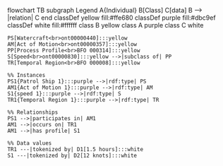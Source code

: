 flowchart TB
    subgraph Legend
        A{Individual}
        B[Class]
        C[data]
        B --> |relation| C
    end
    classDef yellow fill:#ffe680
    classDef purple fill:#dbc9ef
    classDef white fill:#ffffff
    class B yellow
    class A purple
    class C white

    PS[Watercraft<br>ont00000440]:::yellow
    AM[Act of Motion<br>ont00000357]:::yellow 
    PP[Process Profile<br>BFO 000314]:::yellow
    S[Speed<br>ont00000830]:::yellow -->|subclass of| PP
    TR[Temporal Region<br>BFO 000008]:::yellow

    %% Instances
    PS1{Patrol Ship 1}:::purple -->|rdf:type| PS
    AM1{Act of Motion 1}:::purple -->|rdf:type| AM
    S1{speed 1}:::purple -->|rdf:type| S
    TR1{Temporal Region 1}:::purple -->|rdf:type| TR

    %% Relationships
    PS1 -->|participates in| AM1
    AM1 -->|occurs on| TR1
    AM1 -->|has profile| S1
    
    %% Data values
    TR1 ---|tokenized by| D1[1.5 hours]:::white
    S1 ---|tokenized by| D2[12 knots]:::white
